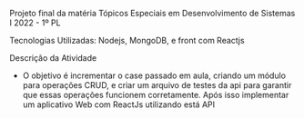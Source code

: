 Projeto final da matéria Tópicos Especiais em Desenvolvimento de Sistemas I 2022 - 1º PL

Tecnologias Utilizadas: Nodejs, MongoDB, e front com Reactjs

Descrição da Atividade

- O objetivo é incrementar o case passado em aula, criando um módulo para operações CRUD, e criar um arquivo de testes da api para garantir que essas operações funcionem corretamente. Após isso implementar um aplicativo Web com ReactJs utilizando está API


 
